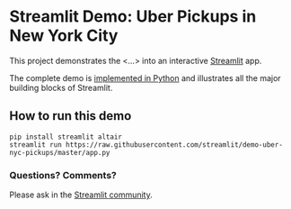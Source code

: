 # Streamlit Demo: Uber Pickups in New York City
This project demonstrates the <...> into an interactive [Streamlit](https://streamlit.io) app.

The complete demo is [implemented in Python](https://github.com/streamlit/demo-uber-nyc-pickup/sblob/master/app.py) and illustrates all the major building blocks of Streamlit.

## How to run this demo
```
pip install streamlit altair
streamlit run https://raw.githubusercontent.com/streamlit/demo-uber-nyc-pickups/master/app.py
```

### Questions? Comments?

Please ask in the [Streamlit community](https://discuss.streamlit.io).
